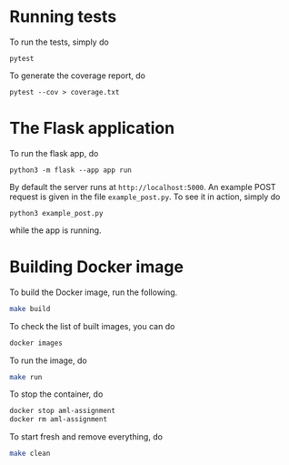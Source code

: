# Running tests

To run the tests, simply do

```shell
pytest
```

To generate the coverage report, do

```shell
pytest --cov > coverage.txt
```

# The Flask application

To run the flask app, do

```shell
python3 -m flask --app app run
```

By default the server runs at `http://localhost:5000`. An example POST request is given in the file `example_post.py`. To see it in action, simply do

```shell
python3 example_post.py
```

while the app is running.

# Building Docker image

To build the Docker image, run the following.

```bash
make build
```

To check the list of built images, you can do

```bash
docker images
```

To run the image, do

```bash
make run
```

To stop the container, do

```bash
docker stop aml-assignment
docker rm aml-assignment
```

To start fresh and remove everything, do

```bash
make clean
```

